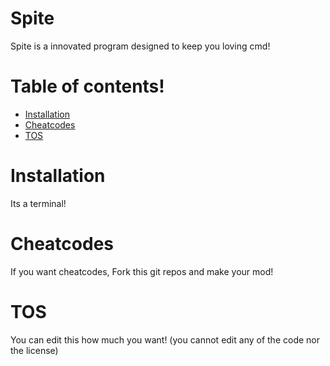 # Spite
Spite is a innovated program designed to keep you loving cmd!

# Table of contents!
- [Installation](#Installation)
- [Cheatcodes](#Cheatcodes)
- [TOS](#TOS)

# Installation

Its a terminal!


# Cheatcodes

If you want cheatcodes, Fork this git repos and make your mod! 

# TOS
You can edit this how much you want! (you cannot edit any of the code nor the license)
